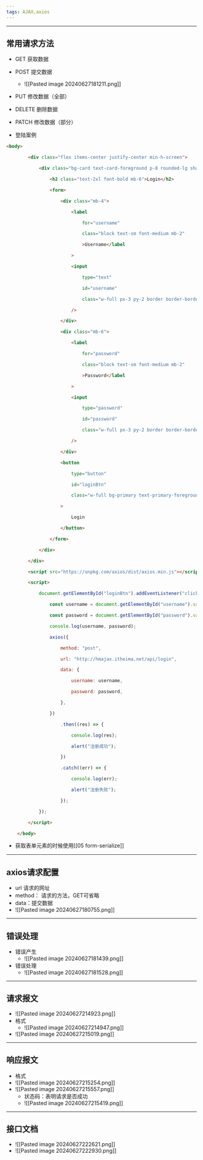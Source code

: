 ```yaml
---
tags: AJAX,axios
---
```


---

## 常用请求方法

  - GET 获取数据
  - POST 提交数据
	  - ![[Pasted image 20240627181211.png]]
  - PUT 修改数据（全部）
  - DELETE 删除数据
  - PATCH 修改数据（部分）

 - 登陆案例
 ```html
 <body>

        <div class="flex items-center justify-center min-h-screen">

            <div class="bg-card text-card-foreground p-8 rounded-lg shadow-lg w-full max-w-sm">

                <h2 class="text-2xl font-bold mb-6">Login</h2>

                <form>

                    <div class="mb-4">

                        <label

                            for="username"

                            class="block text-sm font-medium mb-2"

                            >Username</label

                        >

                        <input

                            type="text"

                            id="username"

                            class="w-full px-3 py-2 border border-border rounded-md focus:outline-none focus:ring focus:ring-primary"

                        />

                    </div>

                    <div class="mb-6">

                        <label

                            for="password"

                            class="block text-sm font-medium mb-2"

                            >Password</label

                        >

                        <input

                            type="password"

                            id="password"

                            class="w-full px-3 py-2 border border-border rounded-md focus:outline-none focus:ring focus:ring-primary"

                        />

                    </div>

                    <button

                        type="button"

                        id="loginBtn"

                        class="w-full bg-primary text-primary-foreground py-2 rounded-md hover:bg-primary/80"

                    >

                        Login

                    </button>

                </form>

            </div>

        </div>

        <script src="https://unpkg.com/axios/dist/axios.min.js"></script>

        <script>

            document.getElementById("loginBtn").addEventListener("click", function () {

                const username = document.getElementById("username").value;

                const password = document.getElementById("password").value;

                console.log(username, password);

                axios({

                    method: "post",

                    url: "http://hmajax.itheima.net/api/login",

                    data: {

                        username: username,

                        password: password,

                    },

                })

                    .then((res) => {

                        console.log(res);

                        alert("注册成功");

                    })

                    .catch((err) => {

                        console.log(err);

                        alert("注册失败");

                    });

            });

        </script>

    </body>
```

 - 获取表单元素的时候使用[[05 form-serialize]]

--- 

## axios请求配置

 - url 请求的网址
 - method： 请求的方法，GET可省略
 - data：提交数据
 - ![[Pasted image 20240627180755.png]]

---

## 错误处理

- 错误产生
	- ![[Pasted image 20240627181439.png]]
- 错误处理
	- ![[Pasted image 20240627181528.png]]

---

## 请求报文


 - ![[Pasted image 20240627214923.png]]
 - 格式
	 - ![[Pasted image 20240627214947.png]]
 - ![[Pasted image 20240627215019.png]]

---

## 响应报文

- 格式
- ![[Pasted image 20240627215254.png]]
- ![[Pasted image 20240627215557.png]]
	- 状态码：表明请求是否成功
	- ![[Pasted image 20240627215419.png]]

---

## 接口文档

 - ![[Pasted image 20240627222621.png]]
 - ![[Pasted image 20240627222930.png]]